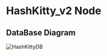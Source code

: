# HashKitty_v2 Node

## DataBase Diagram
![HashKittyDB](https://github.com/monico18/HashKitty_v2/assets/38791593/7024d9d5-2b26-45fd-be4f-0f9dff921f77)
